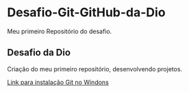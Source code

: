 # Desafio-Git-GitHub-da-Dio
Meu primeiro Repositório do desafio.

## Desafio da Dio
Criação do meu primeiro repositório, desenvolvendo projetos.

[Link para instalação Git no Windons](https://git-scm.com/download/win)
